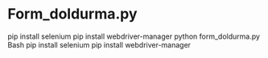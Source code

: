 # Form_doldurma.py
pip install selenium
pip install webdriver-manager
python form_doldurma.py
Bash pip install selenium pip install webdriver-manager
